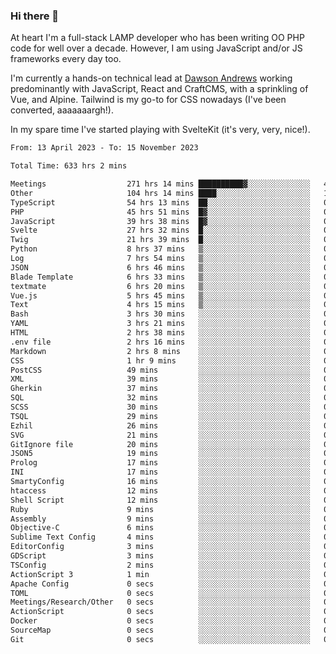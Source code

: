 ### Hi there 👋

<!--
**JamesNock/JamesNock** is a ✨ _special_ ✨ repository because its `README.md` (this file) appears on your GitHub profile.

Here are some ideas to get you started:

- 🔭 I’m currently working on ...
- 🌱 I’m currently learning ...
- 👯 I’m looking to collaborate on ...
- 🤔 I’m looking for help with ...
- 💬 Ask me about ...
- 📫 How to reach me: ...
- 😄 Pronouns: ...
- ⚡ Fun fact: ...
-->
At heart I'm a full-stack LAMP developer who has been writing OO PHP code for well over a decade. However, I am using JavaScript and/or JS frameworks every day too.

I'm currently a hands-on technical lead at [Dawson Andrews](https://www.dawsonandrews.com/) working predominantly with JavaScript, React and CraftCMS, with a sprinkling of Vue, and Alpine. Tailwind is my go-to for CSS nowadays (I've been converted, aaaaaaargh!).

In my spare time I've started playing with SvelteKit (it's very, very, nice!).

<!--START_SECTION:waka-->

```txt
From: 13 April 2023 - To: 15 November 2023

Total Time: 633 hrs 2 mins

Meetings                  271 hrs 14 mins ██████████▓░░░░░░░░░░░░░░   42.86 %
Other                     104 hrs 14 mins ████░░░░░░░░░░░░░░░░░░░░░   16.47 %
TypeScript                54 hrs 13 mins  ██░░░░░░░░░░░░░░░░░░░░░░░   08.57 %
PHP                       45 hrs 51 mins  █▓░░░░░░░░░░░░░░░░░░░░░░░   07.25 %
JavaScript                39 hrs 38 mins  █▓░░░░░░░░░░░░░░░░░░░░░░░   06.26 %
Svelte                    27 hrs 32 mins  █░░░░░░░░░░░░░░░░░░░░░░░░   04.35 %
Twig                      21 hrs 39 mins  █░░░░░░░░░░░░░░░░░░░░░░░░   03.42 %
Python                    8 hrs 37 mins   ▒░░░░░░░░░░░░░░░░░░░░░░░░   01.36 %
Log                       7 hrs 54 mins   ▒░░░░░░░░░░░░░░░░░░░░░░░░   01.25 %
JSON                      6 hrs 46 mins   ▒░░░░░░░░░░░░░░░░░░░░░░░░   01.07 %
Blade Template            6 hrs 33 mins   ▒░░░░░░░░░░░░░░░░░░░░░░░░   01.04 %
textmate                  6 hrs 20 mins   ▒░░░░░░░░░░░░░░░░░░░░░░░░   01.00 %
Vue.js                    5 hrs 45 mins   ▒░░░░░░░░░░░░░░░░░░░░░░░░   00.91 %
Text                      4 hrs 15 mins   ▒░░░░░░░░░░░░░░░░░░░░░░░░   00.67 %
Bash                      3 hrs 30 mins   ░░░░░░░░░░░░░░░░░░░░░░░░░   00.55 %
YAML                      3 hrs 21 mins   ░░░░░░░░░░░░░░░░░░░░░░░░░   00.53 %
HTML                      2 hrs 38 mins   ░░░░░░░░░░░░░░░░░░░░░░░░░   00.42 %
.env file                 2 hrs 16 mins   ░░░░░░░░░░░░░░░░░░░░░░░░░   00.36 %
Markdown                  2 hrs 8 mins    ░░░░░░░░░░░░░░░░░░░░░░░░░   00.34 %
CSS                       1 hr 9 mins     ░░░░░░░░░░░░░░░░░░░░░░░░░   00.18 %
PostCSS                   49 mins         ░░░░░░░░░░░░░░░░░░░░░░░░░   00.13 %
XML                       39 mins         ░░░░░░░░░░░░░░░░░░░░░░░░░   00.10 %
Gherkin                   37 mins         ░░░░░░░░░░░░░░░░░░░░░░░░░   00.10 %
SQL                       32 mins         ░░░░░░░░░░░░░░░░░░░░░░░░░   00.09 %
SCSS                      30 mins         ░░░░░░░░░░░░░░░░░░░░░░░░░   00.08 %
TSQL                      29 mins         ░░░░░░░░░░░░░░░░░░░░░░░░░   00.08 %
Ezhil                     26 mins         ░░░░░░░░░░░░░░░░░░░░░░░░░   00.07 %
SVG                       21 mins         ░░░░░░░░░░░░░░░░░░░░░░░░░   00.06 %
GitIgnore file            20 mins         ░░░░░░░░░░░░░░░░░░░░░░░░░   00.05 %
JSON5                     19 mins         ░░░░░░░░░░░░░░░░░░░░░░░░░   00.05 %
Prolog                    17 mins         ░░░░░░░░░░░░░░░░░░░░░░░░░   00.05 %
INI                       17 mins         ░░░░░░░░░░░░░░░░░░░░░░░░░   00.05 %
SmartyConfig              16 mins         ░░░░░░░░░░░░░░░░░░░░░░░░░   00.04 %
htaccess                  12 mins         ░░░░░░░░░░░░░░░░░░░░░░░░░   00.03 %
Shell Script              12 mins         ░░░░░░░░░░░░░░░░░░░░░░░░░   00.03 %
Ruby                      9 mins          ░░░░░░░░░░░░░░░░░░░░░░░░░   00.02 %
Assembly                  9 mins          ░░░░░░░░░░░░░░░░░░░░░░░░░   00.02 %
Objective-C               6 mins          ░░░░░░░░░░░░░░░░░░░░░░░░░   00.02 %
Sublime Text Config       4 mins          ░░░░░░░░░░░░░░░░░░░░░░░░░   00.01 %
EditorConfig              3 mins          ░░░░░░░░░░░░░░░░░░░░░░░░░   00.01 %
GDScript                  3 mins          ░░░░░░░░░░░░░░░░░░░░░░░░░   00.01 %
TSConfig                  2 mins          ░░░░░░░░░░░░░░░░░░░░░░░░░   00.01 %
ActionScript 3            1 min           ░░░░░░░░░░░░░░░░░░░░░░░░░   00.00 %
Apache Config             0 secs          ░░░░░░░░░░░░░░░░░░░░░░░░░   00.00 %
TOML                      0 secs          ░░░░░░░░░░░░░░░░░░░░░░░░░   00.00 %
Meetings/Research/Other   0 secs          ░░░░░░░░░░░░░░░░░░░░░░░░░   00.00 %
ActionScript              0 secs          ░░░░░░░░░░░░░░░░░░░░░░░░░   00.00 %
Docker                    0 secs          ░░░░░░░░░░░░░░░░░░░░░░░░░   00.00 %
SourceMap                 0 secs          ░░░░░░░░░░░░░░░░░░░░░░░░░   00.00 %
Git                       0 secs          ░░░░░░░░░░░░░░░░░░░░░░░░░   00.00 %
```

<!--END_SECTION:waka-->
